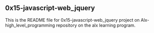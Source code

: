 0x15-javascript-web_jquery
----------------------------
This is the README file for 0x15-javascript-web_jquery project
on Alx-high_level_programming repository on the alx learning program.